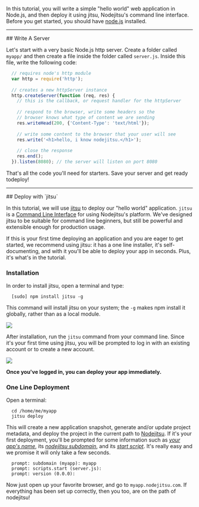 In this tutorial, you will write a simple "hello world" web application in Node.js, and then deploy it using jitsu, Nodejitsu's command line interface. Before you get started, you should have [node.js](https://github.com/joyent/node/wiki) installed. 

<hr>
## Write A Server

Let's start with a very basic Node.js http server. Create a folder called `myapp/` and then create a file inside the folder called `server.js`. Inside this file, write the following code:

``` js
  // requires node's http module
  var http = require('http');
      
  // creates a new httpServer instance
  http.createServer(function (req, res) {
    // this is the callback, or request handler for the httpServer
    
    // respond to the browser, write some headers so the 
    // browser knows what type of content we are sending
    res.writeHead(200, {'Content-Type': 'text/html'});
         
    // write some content to the browser that your user will see
    res.write('<h1>hello, i know nodejitsu.</h1>');
    
    // close the response
    res.end();
  }).listen(8080); // the server will listen on port 8080
```

That's all the code you'll need for starters. Save your server and get ready todeploy!

<hr>
## Deploy with `jitsu`

In this tutorial, we will use [jitsu](http://github.com/nodejitsu/jitsu) to deploy our "hello world" application. `jitsu` is a
[Command Line Interface](http://en.wikipedia.org/wiki/Command-line_interface) for using Nodejitsu's platform. We've designed jitsu to be suitable for command line beginners, but still be powerful and extensible enough for production usage.

If this is your first time deploying an application and you are eager to get started, we recommend using jitsu: it has a one line installer, it's self-documenting, and with it you'll be able to deploy your app in seconds. Plus, it's what's in the tutorial.

### Installation

In order to install jitsu, open a terminal and type:

```
  [sudo] npm install jitsu -g
````

This command will install jitsu on your system; the `-g` makes npm install it globally, rather than as a local module.

![](https://github.com/nodejitsu/jitsu/raw/master/assets/jitsu.png)

After installation, run the `jitsu` command from your command line. Since it's your first time using jitsu, you will be prompted to log in with an existing account or to create a new account.

![](https://github.com/nodejitsu/jitsu/raw/master/assets/login.png)

**Once you've logged in, you can deploy your app immediately.**

### One Line Deployment

Open a terminal:

``` 
  cd /home/me/myapp
  jitsu deploy
```

This will create a new application snapshot, generate and/or update project metadata, and deploy the project in the current path to [Nodejitsu](http://nodejitsu.com). If it's your first deployment, you'll be prompted for some information such as *<u>your app's name</u>*, its  *<u>nodejitsu subdomain</u>*, and its *<u>start script</u>*. It's really easy and we promise it will  only take a few seconds.

```
  prompt: subdomain (myapp): myapp
  prompt: scripts.start (server.js): 
  prompt: version (0.0.0): 
``` 

Now just open up your favorite browser, and go to `myapp.nodejitsu.com`. If everything has been set up correctly, then you too, are on the path of nodejitsu!

[meta:title]: <> (Hello World: A Tutorial)